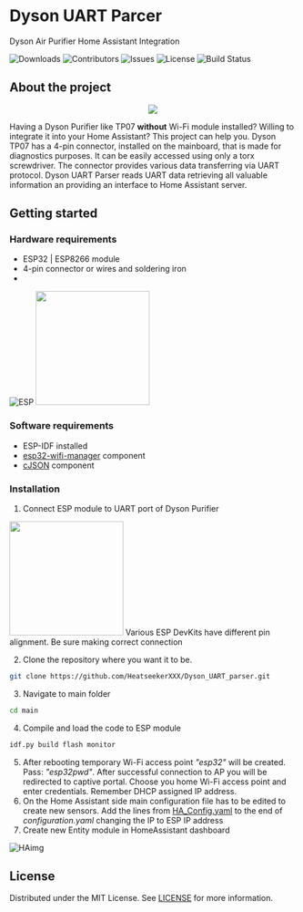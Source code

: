 # Dyson UART Parcer
Dyson Air Purifier Home Assistant Integration

![Downloads](https://img.shields.io/github/downloads/HeatseekerXXX/Dyson_UART_parser/total) ![Contributors](https://img.shields.io/github/contributors/HeatseekerXXX/Dyson_UART_parser?color=dark-green) ![Issues](https://img.shields.io/github/issues/HeatseekerXXX/Dyson_UART_parser) ![License](https://img.shields.io/github/license/HeatseekerXXX/Dyson_UART_parser)
![Build Status](https://travis-ci.org/joemccann/dillinger.svg?branch=master)

## About the project
<div align="center"> <img src="https://dyson-h.assetsadobe2.com/is/image/content/dam/dyson/images/products/hero/369806-01.png?$responsive$&cropPathE=desktop&fit=stretch,1&wid=200"></div>

Having a Dyson Purifier like TP07 **without** Wi-Fi module installed? Willing to integrate it into your Home Assistant? This project can help you. Dyson TP07 has a 4-pin connector, installed on the mainboard, that is made for diagnostics purposes. It can be easily accessed using only a torx screwdriver. The connector provides various data transferring via UART protocol.
Dyson UART Parser reads UART data retrieving all valuable information an providing an interface to Home Assistant server.
## Getting started
### Hardware requirements
* ESP32 | ESP8266 module
* 4-pin connector or wires and soldering iron
* 
![ESP](https://www.espressif.com/sites/default/files/dev-board/ESP32-DevKitC%28ESP32-WROVER-E%29_0.png)
<img src="https://cdn-shop.adafruit.com/970x728/4924-00.jpg" width="200" height="200" />

### Software requirements
* ESP-IDF installed
* [esp32-wifi-manager](https://github.com/tonyp7/esp32-wifi-manager) component
* [cJSON](https://github.com/DaveGamble/cJSON) component
### Installation
1. Connect ESP module to UART port of Dyson Purifier
<img src="https://raw.githubusercontent.com/HeatseekerXXX/Dyson_UART_parser/54ab2e0edabe3c31ec81d6e23ab24c21d948ef9e/Img/ESP_Dyson_connect.svg" width="200"/>
Various ESP DevKits have different pin alignment. Be sure making correct connection

2. Clone the repository where you want it to be.
```bash
git clone https://github.com/HeatseekerXXX/Dyson_UART_parser.git
```
3. Navigate to main folder
```bash
cd main
```
4. Compile and load the code to ESP module
```bash
idf.py build flash monitor
```
5. After rebooting temporary Wi-Fi access point *"esp32"* will be created. Pass: *"esp32pwd"*. After successful connection to AP you will be redirected to captive portal. Choose you home Wi-Fi access point and enter credentials. Remember DHCP assigned IP address.
6. On the Home Assistant side main configuration file has to be edited to create new sensors. Add the lines from [HA_Config.yaml](https://github.com/HeatseekerXXX/Dyson_UART_parser/blob/master/HA_config.yaml) to the end of *configuration.yaml* changing the IP  to ESP IP address
7. Create new Entity module in HomeAssistant dashboard

![HAimg](https://github.com/HeatseekerXXX/Dyson_UART_parser/blob/master/Img/HA.png?raw=true)

## License
Distributed under the MIT License. See [LICENSE](https://github.com/HeatseekerXXX/Dyson_UART_parser/blob/master/LICENSE.md) for more information.